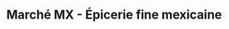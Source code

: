 ---
title: "Marché MX - Épicerie fine mexicaine"
url: /drummondville/marche-mx-epicerie-fine-mexicaine/
shop: Supermarkt
---